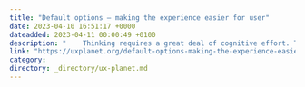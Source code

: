 ```yaml
---
title: "Default options — making the experience easier for user"
date: 2023-04-10 16:51:17 +0000
dateadded: 2023-04-11 00:00:49 +0100
description: "    Thinking requires a great deal of cognitive effort. This is why people tend to opt for default options or what they perceive to be the…  Continue reading on UX Planet »  "
link: "https://uxplanet.org/default-options-making-the-experience-easier-for-user-62dc076960f7?source=rss----819cc2aaeee0---4"
category:
directory: _directory/ux-planet.md
---
```

